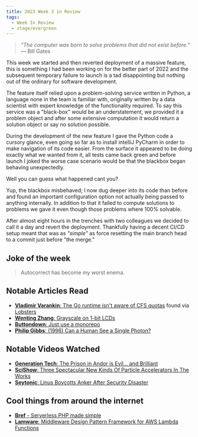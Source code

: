 ```yaml
---
title: 2023 Week 3 in Review
tags:
  - Week In Review
  - stage/evergreen
---
```



> _"The computer was born to solve problems that did not exist before."_
> — Bill Gates

This week we started and then reverted deployment of a massive feature, this is something I had been working on for the better part of 2022 and the subsequent temporary failure to launch is a tad disappointing but nothing out of the ordinary for software development.

The feature itself relied upon a problem-solving service written in Python, a language none in the team is familiar with, originally written by a data scientist with expert knowledge of the functionality required. To say this service was a "black-box" would be an understatement, we provided it a problem object and after some extensive computation it would return a solution object or say no solution possible.

During the development of the new feature I gave the Python code a cursory glance, even going so far as to install intelliJ PyCharm in order to make navigation of its code easier. From the surface it appeared to be doing exactly what we wanted from it, all tests came back green and before launch I joked the worse case scenario would be that the blackbox began behaving unexpectedly.

Well you can guess what happened cant you?

Yup, the blackbox misbehaved; I now dug deeper into its code than before and found an important configuration option not actually being passed to anything internally. In addition to that it failed to compute solutions to problems we gave it even though those problems where 100% solvable.

After almost eight hours in the trenches with two colleagues we decided to call it a day and revert the deployment. Thankfully having a decent CI/CD setup meant that was as *"simple"* as force resetting the main branch head to a commit just before "the merge."

## Joke of the week
> Autocorrect has become my worst enema.

## Notable Articles Read
- [**Vladimir Varankin**: The Go runtime isn't aware of CFS quotas](https://vladimir.varank.in/notes/2023/01/go-runtime-vs-cfs-quota/) found via [Lobsters](https://lobste.rs/s/kinyxv/go_runtime_isn_t_aware_cfs_quotas)
- [**Wenting Zhang**: Grayscale on 1-bit LCDs](https://www.zephray.me/post/grayscale_lcd/)
- [**Buttondown**: Just use a monorepo](https://buttondown.email/blog/just-use-a-monorepo)
- [**Philip Gibbs**: (1996) Can a Human See a Single Photon?](https://math.ucr.edu/home/baez/physics/Quantum/see_a_photon.html)

## Notable Videos Watched
- [**Generation Tech**: The Prison in Andor is Evil... and Brilliant](https://www.youtube.com/watch?v=Nh5fSoqY1F8)
- [**SciShow**: Three Spectacular New Kinds Of Particle Accelerators In The Works](https://www.youtube.com/watch?v=i3_3ga2E8vw)
- [**Seytonic**: Linus Boycotts Anker After Security Disaster](https://www.youtube.com/watch?v=ujmKulk40kM)

## Cool things from around the internet
- [**Bref** - Serverless PHP made simple](https://bref.sh/)
- [**Lamware**: Middleware Design Pattern Framework for AWS Lambda Functions](https://docs.evil.kiwi/lamware/)